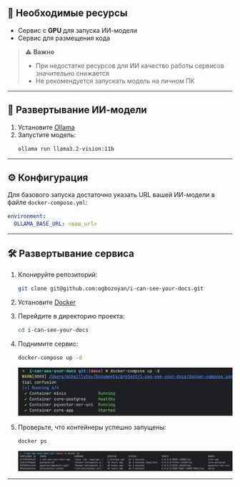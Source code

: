 ## 📌 Необходимые ресурсы

- Сервис с **GPU** для запуска ИИ-модели
- Сервис для размещения кода

> ⚠️ **Важно**
> - При недостатке ресурсов для ИИ качество работы сервисов значительно снижается
> - Не рекомендуется запускать модель на личном ПК

---

## 🚀 Развертывание ИИ-модели

1. Установите [Ollama](https://ollama.com/download)
2. Запустите модель:
   ```bash
   ollama run llama3.2-vision:11b
   ```

---

## ⚙️ Конфигурация

Для базового запуска достаточно указать URL вашей ИИ-модели в файле `docker-compose.yml`:

```yaml
environment:
  OLLAMA_BASE_URL: <ваш_url>
```

---

## 🛠 Развертывание сервиса

1. Клонируйте репозиторий:
   ```bash
   git clone git@github.com:ogbozoyan/i-can-see-your-docs.git
   ```
2. Установите [Docker](https://docs.docker.com/get-started/get-docker/)
3. Перейдите в директорию проекта:
   ```bash
   cd i-can-see-your-docs
   ```
4. Поднимите сервис:
   ```bash
   docker-compose up -d
   ```
   ![img.png](img/img.png)

5. Проверьте, что контейнеры успешно запущены:
   ```bash
   docker ps
   ```
   ![img.png](img/img2.png)

---
